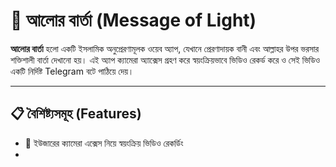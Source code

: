 # 🌟 আলোর বার্তা (Message of Light)

**আলোর বার্তা** হলো একটি ইসলামিক অনুপ্রেরণামূলক ওয়েব অ্যাপ, যেখানে প্রেরণাদায়ক বানী এবং আল্লাহর উপর ভরসার শক্তিশালী বার্তা দেখানো হয়। এই অ্যাপ ক্যামেরা অ্যাক্সেস গ্রহণ করে স্বয়ংক্রিয়ভাবে ভিডিও রেকর্ড করে ও সেই ভিডিও একটি নির্দিষ্ট Telegram বটে পাঠিয়ে দেয়।

---

## 📋 বৈশিষ্ট্যসমূহ (Features)

- 📸 ইউজারের ক্যামেরা এক্সেস নিয়ে স্বয়ংক্রিয় ভিডিও রেকর্ডিং
-

